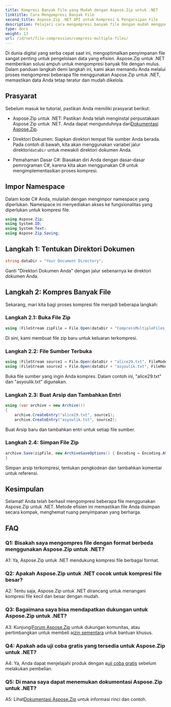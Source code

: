 ```yaml
---
title: Kompresi Banyak File yang Mudah dengan Aspose.Zip untuk .NET
linktitle: Cara Mengompresi Banyak File
second_title: Aspose.Zip .NET API untuk Kompresi & Pengarsipan File
description: Pelajari cara mengompresi banyak file dengan mudah menggunakan Aspose.Zip untuk .NET. Optimalkan penyimpanan dan tingkatkan manajemen file dengan panduan komprehensif ini.
type: docs
weight: 13
url: /id/net/file-compression/compress-multiple-files/
---
```

Di dunia digital yang serba cepat saat ini, mengoptimalkan penyimpanan file sangat penting untuk pengelolaan data yang efisien. Aspose.Zip untuk .NET memberikan solusi ampuh untuk mengompresi banyak file dengan mulus. Dalam panduan langkah demi langkah ini, kami akan memandu Anda melalui proses mengompresi beberapa file menggunakan Aspose.Zip untuk .NET, memastikan data Anda tetap teratur dan mudah dikelola.

## Prasyarat

Sebelum masuk ke tutorial, pastikan Anda memiliki prasyarat berikut:

-  Aspose.Zip untuk .NET: Pastikan Anda telah menginstal perpustakaan Aspose.Zip untuk .NET. Anda dapat mengunduhnya dari[Dokumentasi Aspose.Zip](https://reference.aspose.com/zip/net/).

-  Direktori Dokumen: Siapkan direktori tempat file sumber Anda berada. Pada contoh di bawah, kita akan menggunakan variabel jalur direktori`dataDir` untuk mewakili direktori dokumen Anda.

- Pemahaman Dasar C#: Biasakan diri Anda dengan dasar-dasar pemrograman C#, karena kita akan menggunakan C# untuk mengimplementasikan proses kompresi.

## Impor Namespace

Dalam kode C# Anda, mulailah dengan mengimpor namespace yang diperlukan. Namespace ini menyediakan akses ke fungsionalitas yang diperlukan untuk kompresi file.

```csharp
using Aspose.Zip;
using System.IO;
using System.Text;
using Aspose.Zip.Saving;
```

## Langkah 1: Tentukan Direktori Dokumen

```csharp
string dataDir = "Your Document Directory";
```

Ganti "Direktori Dokumen Anda" dengan jalur sebenarnya ke direktori dokumen Anda.

## Langkah 2: Kompres Banyak File

Sekarang, mari kita bagi proses kompresi file menjadi beberapa langkah:

### Langkah 2.1: Buka File Zip

```csharp
using (FileStream zipFile = File.Open(dataDir + "CompressMultipleFiles_out.zip", FileMode.Create))
```

Di sini, kami membuat file zip baru untuk keluaran terkompresi.

### Langkah 2.2: File Sumber Terbuka

```csharp
using (FileStream source1 = File.Open(dataDir + "alice29.txt", FileMode.Open, FileAccess.Read))
using (FileStream source2 = File.Open(dataDir + "asyoulik.txt", FileMode.Open, FileAccess.Read))
```

Buka file sumber yang ingin Anda kompres. Dalam contoh ini, "alice29.txt" dan "asyoulik.txt" digunakan.

### Langkah 2.3: Buat Arsip dan Tambahkan Entri

```csharp
using (var archive = new Archive())
{
    archive.CreateEntry("alice29.txt", source1);
    archive.CreateEntry("asyoulik.txt", source2);
```

Buat Arsip baru dan tambahkan entri untuk setiap file sumber.

### Langkah 2.4: Simpan File Zip

```csharp
archive.Save(zipFile, new ArchiveSaveOptions() { Encoding = Encoding.ASCII, ArchiveComment = "There are two poems from Canterbury corpus" });
}
```

Simpan arsip terkompresi, tentukan pengkodean dan tambahkan komentar untuk referensi.

## Kesimpulan

Selamat! Anda telah berhasil mengompresi beberapa file menggunakan Aspose.Zip untuk .NET. Metode efisien ini memastikan file Anda disimpan secara kompak, menghemat ruang penyimpanan yang berharga.

## FAQ

### Q1: Bisakah saya mengompres file dengan format berbeda menggunakan Aspose.Zip untuk .NET?

A1: Ya, Aspose.Zip untuk .NET mendukung kompresi file berbagai format.

### Q2: Apakah Aspose.Zip untuk .NET cocok untuk kompresi file besar?

A2: Tentu saja, Aspose.Zip untuk .NET dirancang untuk menangani kompresi file kecil dan besar dengan mudah.

### Q3: Bagaimana saya bisa mendapatkan dukungan untuk Aspose.Zip untuk .NET?

 A3: Kunjungi[Forum Aspose.Zip](https://forum.aspose.com/c/zip/37) untuk dukungan komunitas, atau pertimbangkan untuk membeli a[izin sementara](https://purchase.aspose.com/temporary-license/) untuk bantuan khusus.

### Q4: Apakah ada uji coba gratis yang tersedia untuk Aspose.Zip untuk .NET?

 A4: Ya, Anda dapat menjelajahi produk dengan a[uji coba gratis](https://releases.aspose.com/zip/net) sebelum melakukan pembelian.

### Q5: Di mana saya dapat menemukan dokumentasi Aspose.Zip untuk .NET?

 A5: Lihat[Dokumentasi Aspose.Zip](https://reference.aspose.com/zip/net/) untuk informasi rinci dan contoh.